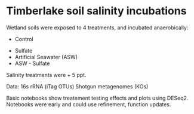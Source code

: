 # Timberlake soil salinity incubations

Wetland soils were exposed to 4 treatments, and incubated anaerobically:
- Control
+ Sulfate
+ Artificial Seawater (ASW)
+ ASW - Sulfate

Salinity treatments were + 5 ppt.

Data: 
16s rRNA (iTag OTUs)
Shotgun metagenomes (KOs)

Basic notebooks show treatement testing effects and plots using DESeq2.
Notebooks were early and could use refinement, function updates.